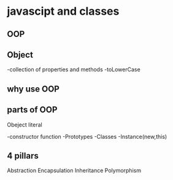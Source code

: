 # javascipt and classes 

## OOP

## Object
-collection of properties and methods
-toLowerCase

## why use OOP

## parts of OOP
Obeject literal

-constructor function
-Prototypes
-Classes
-Instance(new,this)

## 4 pillars
Abstraction
Encapsulation 
Inheritance
Polymorphism